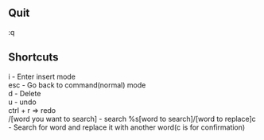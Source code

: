 ## Quit
:q 


## Shortcuts
i - Enter insert mode  
esc - Go back to command(normal) mode  
d - Delete  
u - undo  
ctrl + r => redo  
/[word you want to search] - search 
%s[word to search]/[word to replace]c - Search for word and replace it with another word(c is for confirmation)
